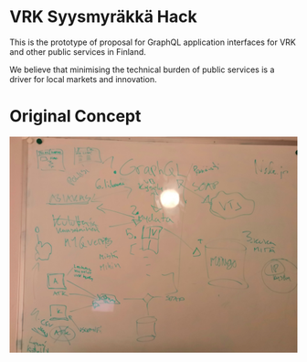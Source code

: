 # VRK Syysmyräkkä Hack
This is the prototype of proposal for GraphQL application interfaces for VRK and other public services in Finland.

We believe that minimising the technical burden of public services is a driver for local markets and innovation.


# Original Concept

![Initial Plan](IMG_20181115_211422.jpg)
